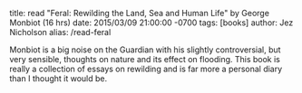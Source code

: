 title: read "Feral: Rewilding the Land, Sea and Human Life" by George Monbiot (16 hrs)
date: 2015/03/09 21:00:00 -0700
tags: [books]
author: Jez Nicholson
alias: /read-feral

​​​​Monbiot is a big noise on the Guardian with his slightly controversial, but very sensible, thoughts on nature and its effect on flooding. This book is really a collection of essays on rewilding and is far more a personal diary than I thought it would be.